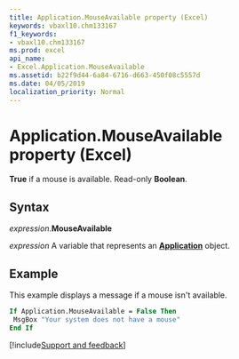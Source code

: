 ```yaml
---
title: Application.MouseAvailable property (Excel)
keywords: vbaxl10.chm133167
f1_keywords:
- vbaxl10.chm133167
ms.prod: excel
api_name:
- Excel.Application.MouseAvailable
ms.assetid: b22f9d44-6a84-6716-d663-450f08c5557d
ms.date: 04/05/2019
localization_priority: Normal
---
```



# Application.MouseAvailable property (Excel)

**True** if a mouse is available. Read-only **Boolean**.


## Syntax

_expression_.**MouseAvailable**

_expression_ A variable that represents an **[Application](Excel.Application(object).md)** object.


## Example

This example displays a message if a mouse isn't available.

```vb
If Application.MouseAvailable = False Then 
 MsgBox "Your system does not have a mouse" 
End If
```




[!include[Support and feedback](~/includes/feedback-boilerplate.md)]